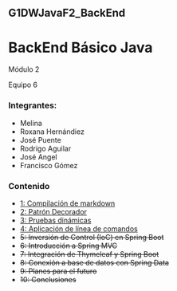 ## G1DWJavaF2_BackEnd
# BackEnd Básico Java

Módulo 2

Equipo 6

### Integrantes:

* Melina 
* Roxana Hernándiez
* José Puente
* Rodrigo Aguilar
* José Angel
* Francisco Gómez 

### Contenido

* [1: Compilación de markdown](postwork1/)
* [2: Patrón Decorador]()
* [3: Pruebas dinámicas]()
* [4: Aplicación de línea de comandos](postwork4/)
* ~~5: Inversión de Control (IoC) en Spring Boot~~
* ~~6: Introducción a Spring MVC~~
* ~~7: Integración de Thymeleaf y Spring Boot~~
* ~~8: Conexión a base de datos con Spring Data~~
* ~~9: Planes para el futuro~~
* ~~10: Conclusiones~~